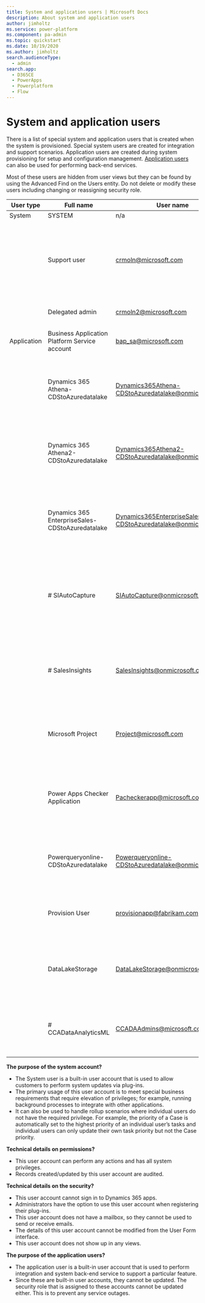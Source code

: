 ```yaml
---
title: System and application users | Microsoft Docs
description: About system and application users 
author: jimholtz
ms.service: power-platform
ms.component: pa-admin
ms.topic: quickstart
ms.date: 10/19/2020
ms.author: jimholtz
search.audienceType: 
  - admin
search.app:
  - D365CE
  - PowerApps
  - Powerplatform
  - Flow
---
```


# System and application users

There is a list of special system and application users that is created when the system is provisioned.  Special system users are created for integration and support scenarios. Application users are created during system provisioning for setup and configuration management.  [Application users](create-users-assign-online-security-roles.md#create-an-application-user) can also be used for performing back-end services.  

Most of these users are hidden from user views but they can be found by using the Advanced Find on the Users entity.  Do not delete or modify these users including changing or reassigning security role. 

|User type  |Full name  |User name  |Purpose  | Security role assigned |
|-----------|-----------|-----------|---------|------------------------|
|System | SYSTEM | n/a | See below | n/a |
| | Support user |crmoln@microsoft.com |To allow Microsoft support staff to have restricted/limited access to any customer environment for customer support |Support user (does not have privilege to customer data) |
| | Delegated admin |crmoln2@microsoft.com |See [For partners: the Delegated admin](for-partners-delegated-administrator.md) |System admin |
|Application | Business Application Platform Service account |bap_sa@microsoft.com |To setup Power Apps system and configurations |System admin |
| | Dynamics 365 Athena-CDStoAzuredatalake | Dynamics365Athena-CDStoAzuredatalake@onmicrosoft.com |Service application to perform data integration between Common Data Service to Azure Data Lake |DataLakeWorkspaceAppAccess |
| | Dynamics 365 Athena2-CDStoAzuredatalake | Dynamics365Athena2-CDStoAzuredatalake@onmicrosoft.com |Service application to perform data integration between Common Data Service to Azure Data Lake |DataLakeWorkspaceAppAccess |
| | Dynamics 365 EnterpriseSales-CDStoAzuredatalake | Dynamics365EnterpriseSales-CDStoAzuredatalake@onmicrosoft.com |Service application to perform data integration between Common Data Service (Sales) to Azure Data Lake |N/A |
| | # SIAutoCapture | SIAutoCapture@onmicrosoft.com | To be used for Auto Capture solution business requirements to perform data query and execute plugins from backend services. | SalesInsights AutoCapture Admin |
| | # SalesInsights | SalesInsights@onmicrosoft.com | To allow Sales Insights to communicate with Common Data Service and Azure Data Lake for analysis and data updates. | Relationship Insights Admin and EAC App Access |
| | Microsoft Project | Project@microsoft.com |Allow Project for the Web and Roadmap Service to communicate with Common Data Service |Project System and Portfolio User |
| | Power Apps Checker Application | Pacheckerapp@microsoft.com |To perform static analysis of Power Apps solutions to assist in identifying performance and stability risks |Export customizations and Solution checker |
| | Powerqueryonline-CDStoAzuredatalake | Powerqueryonline-CDStoAzuredatalake@onmicrosoft.com |Service application to perform data query between Common Data Service and Azure Data Lake |N/A |
| | Provision User | provisionapp@fabrikam.com |To perform Application installation from AppSource or System updates from Microsoft |System admin |
| | DataLakeStorage | DataLakeStorage@onmicrosoft.com | To allow solutions to manage workspaces, workspace permissions and the discovery of workspaces. | DataLakeWorkspaceAppAccess |
| | # CCADataAnalyticsML | CCADAAdmins@microsoft.com | To allow AI insights in customer care apps like Customer Service, Field Service, etc. | System Customizer and System admin |

**The purpose of the system account?** 
- The System user is a built-in user account that is used to allow customers to perform system updates via plug-ins. 
- The primary usage of this user account is to meet special business requirements that require elevation of privileges; for example, running background processes to integrate with other applications. 
- It can also be used to handle rollup scenarios where individual users do not have the required privilege. For example, the priority of a Case is automatically set to the highest priority of an individual user’s tasks and individual users can only update their own task priority but not the Case priority. 

**Technical details on permissions?**
- This user account can perform any actions and has all system privileges. 
- Records created/updated by this user account are audited. 

**Technical details on the security?**
- This user account cannot sign in to Dynamics 365 apps.  
- Administrators have the option to use this user account when registering their plug-ins. 
- This user account does not have a mailbox, so they cannot be used to send or receive emails. 
- The details of this user account cannot be modified from the User Form interface. 
- This user account does not show up in any views.

**The purpose of the application users?** 
- The application user is a built-in user account that is used to perform integration and system back-end service to support a particular feature.  
- Since these are built-in user accounts, they cannot be updated. The security role that is assigned to these accounts cannot be updated either.  This is to prevent any service outages.  

